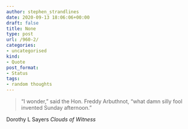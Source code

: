 ```yaml
---
author: stephen_strandlines
date: 2020-09-13 18:06:06+00:00
draft: false
title: None
type: post
url: /960-2/
categories:
- uncategorised
kind:
- Quote
post_format:
- Status
tags:
- random thoughts
---
```


<blockquote>
  “I wonder,” said the Hon. Freddy Arbuthnot, “what damn silly fool invented Sunday afternoon.”
</blockquote>



Dorothy L Sayers _Clouds of Witness_
